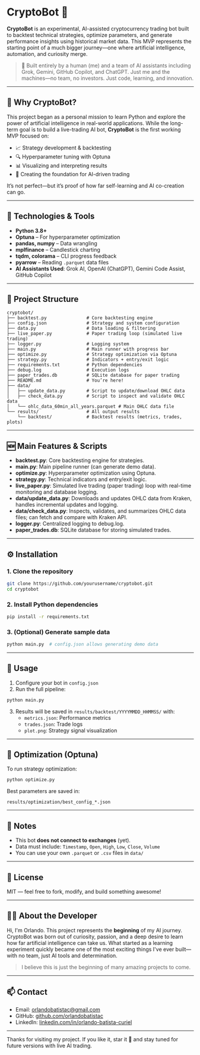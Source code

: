 # CryptoBot 🚀

**CryptoBot** is an experimental, AI-assisted cryptocurrency trading bot built to backtest technical strategies, optimize parameters, and generate performance insights using historical market data. This MVP represents the starting point of a much bigger journey—one where artificial intelligence, automation, and curiosity merge.

> 🧠 Built entirely by a human (me) and a team of AI assistants including Grok, Gemini, GitHub Copilot, and ChatGPT. Just me and the machines—no team, no investors. Just code, learning, and innovation.

---

## 🌟 Why CryptoBot?

This project began as a personal mission to learn Python and explore the power of artificial intelligence in real-world applications. While the long-term goal is to build a live-trading AI bot, **CryptoBot** is the first working MVP focused on:

- 📈 Strategy development & backtesting
- 🔍 Hyperparameter tuning with Optuna
- 📊 Visualizing and interpreting results
- 🤖 Creating the foundation for AI-driven trading

It’s not perfect—but it’s proof of how far self-learning and AI co-creation can go.

---

## 🧠 Technologies & Tools

- **Python 3.8+**
- **Optuna** – For hyperparameter optimization
- **pandas, numpy** – Data wrangling
- **mplfinance** – Candlestick charting
- **tqdm, colorama** – CLI progress feedback
- **pyarrow** – Reading `.parquet` data files
- **AI Assistants Used**: Grok AI, OpenAI (ChatGPT), Gemini Code Assist, GitHub Copilot

---

## 📁 Project Structure

```
cryptobot/
├── backtest.py               # Core backtesting engine
├── config.json               # Strategy and system configuration
├── data.py                   # Data loading & filtering
├── live_paper.py             # Paper trading loop (simulated live trading)
├── logger.py                 # Logging system
├── main.py                   # Main runner with progress bar
├── optimize.py               # Strategy optimization via Optuna
├── strategy.py               # Indicators + entry/exit logic
├── requirements.txt          # Python dependencies
├── debug.log                 # Execution logs
├── paper_trades.db           # SQLite database for paper trading
├── README.md                 # You’re here!
├── data/
│   ├── update_data.py        # Script to update/download OHLC data
│   ├── check_data.py         # Script to inspect and validate OHLC data
│   └── ohlc_data_60min_all_years.parquet # Main OHLC data file
└── results/                  # All output results
    └── backtest/             # Backtest results (metrics, trades, plots)
```

---

## 🆕 Main Features & Scripts

- **backtest.py**: Core backtesting engine for strategies.
- **main.py**: Main pipeline runner (can generate demo data).
- **optimize.py**: Hyperparameter optimization using Optuna.
- **strategy.py**: Technical indicators and entry/exit logic.
- **live_paper.py**: Simulated live trading (paper trading) loop with real-time monitoring and database logging.
- **data/update_data.py**: Downloads and updates OHLC data from Kraken, handles incremental updates and logging.
- **data/check_data.py**: Inspects, validates, and summarizes OHLC data files; can fetch and compare with Kraken API.
- **logger.py**: Centralized logging to debug.log.
- **paper_trades.db**: SQLite database for storing simulated trades.

---

## ⚙️ Installation

### 1. Clone the repository

```bash
git clone https://github.com/yourusername/cryptobot.git
cd cryptobot
```

### 2. Install Python dependencies

```bash
pip install -r requirements.txt
```

### 3. (Optional) Generate sample data

```bash
python main.py  # config.json allows generating demo data
```

---

## 🏁 Usage

1. Configure your bot in `config.json`
2. Run the full pipeline:

```bash
python main.py
```

3. Results will be saved in `results/backtest/YYYYMMDD_HHMMSS/` with:
   - `metrics.json`: Performance metrics
   - `trades.json`: Trade logs
   - `plot.png`: Strategy signal visualization

---

## 🧠 Optimization (Optuna)

To run strategy optimization:

```bash
python optimize.py
```

Best parameters are saved in:

```
results/optimization/best_config_*.json
```

---

## 📌 Notes

- This bot **does not connect to exchanges** (yet).
- Data must include: `Timestamp`, `Open`, `High`, `Low`, `Close`, `Volume`
- You can use your own `.parquet` or `.csv` files in `data/`

---

## 📜 License

MIT — feel free to fork, modify, and build something awesome!

---

## 👨‍💻 About the Developer

Hi, I'm Orlando. This project represents the **beginning** of my AI journey. CryptoBot was born out of curiosity, passion, and a deep desire to learn how far artificial intelligence can take us. What started as a learning experiment quickly became one of the most exciting things I've ever built—with no team, just AI tools and determination.

> I believe this is just the beginning of many amazing projects to come.

---

## 📫 Contact

- Email: orlandobatistac@gmail.com
- GitHub: [github.com/orlandobatistac](https://github.com/orlandobatistac)
- LinkedIn: [linkedin.com/in/orlando-batista-curiel](https://linkedin.com/in/orlando-batista-curiel)

---

Thanks for visiting my project. If you like it, star it 🌟 and stay tuned for future versions with live AI trading.
